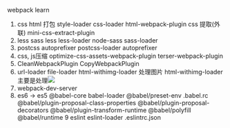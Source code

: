 webpack learn
1. css html 打包
   style-loader css-loader html-webpack-plugin
   css 提取(外联) mini-css-extract-plugin
2. less sass
   less less-loader
   node-sass sass-loader
3. postcss  autoprefixer
   postcss-loader autoprefixer
4. css, js压缩
   optimize-css-assets-webpack-plugin
   terser-webpack-plugin
5. CleanWebpackPlugin CopyWebpackPlugin
6. url-loader file-loader html-withimg-loader 处理图片
   html-withimg-loader 主要是处理<img src='../src/logo.png'/>
7. webpack-dev-server
8. es6 -> es5
   @babel-core babel-loader @babel/preset-env .babel.rc
   @babel/plugin-proposal-class-properties
   @babel/plugin-proposal-decorators
   @babel/plugin-transform-runtime
   @babel/polyfill
   @babel/runtime
9  eslint eslint-loader .eslintrc.json





